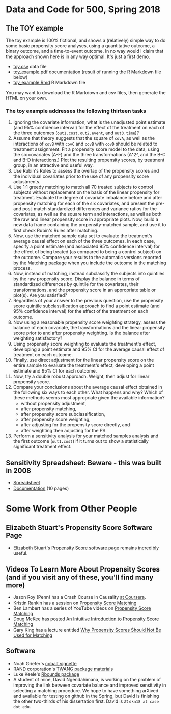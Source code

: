 # Data and Code for 500, Spring 2018

## The TOY example

The toy example is 100% fictional, and shows a (relatively) simple way to do some basic propensity score analyses, using a quantitative outcome, a binary outcome, and a time-to-event outcome. In no way would I claim that the approach shown here is in any way optimal. It's just a first demo.

- [toy.csv](https://raw.githubusercontent.com/THOMASELOVE/ichps2018/master/code/toy.csv) data file
- [toy_example.pdf](https://github.com/THOMASELOVE/ichps2018/blob/master/code/toy_ICHPS.pdf) documentation (result of running the R Markdown file below)
- [toy_example.Rmd](https://raw.githubusercontent.com/THOMASELOVE/ichps2018/master/code/toy_ICHPS.Rmd) R Markdown file

You may want to download the R Markdown and csv files, then generate the HTML on your own.

### The toy example addresses the following thirteen tasks

1. Ignoring the covariate information, what is the unadjusted point estimate (and 95\% confidence interval) for the effect of the treatment on each of the three outcomes (`out1.cost`, `out2.event`, and `out3.time`)?
2. Assume that theory suggests that the square of `covA`, as well as the interactions of `covB` with `covC` and `covB` with `covD` should be related to treatment assignment. Fit a propensity score model to the data, using the six covariates (A-F) and the three transformations (A^2^, and the B-C and B-D interactions.) Plot the resulting propensity scores, by treatment group, in an attractive and useful way.
3. Use Rubin's Rules to assess the overlap of the propensity scores and the individual covariates prior to the use of any propensity score adjustments.
4. Use 1:1 greedy matching to match all 70 treated subjects  to control subjects without replacement on the basis of the linear propensity for treatment. Evaluate the degree of covariate imbalance before and after propensity matching for each of the six covariates, and present the pre- and post-match standardized differences and variance ratios for the covariates, as well as the square term and interactions, as well as both the raw and linear propensity score in appropriate plots. Now, build a new data frame containing the propensity-matched sample, and use it to first check Rubin's Rules after matching.
5. Now, use the matched sample data set to evaluate the treatment's average causal effect on each of the three outcomes. In each case, specify a point estimate (and associated 95\% confidence interval) for the effect of being treated (as compared to being a control subject) on the outcome. Compare your results to the automatic versions reported by the Matching package when you include the outcome in the matching process.
6. Now, instead of matching, instead subclassify the subjects into quintiles by the raw propensity score. Display the balance in terms of standardized differences by quintile for the covariates, their transformations, and the propensity score in an appropriate table or plot(s). Are you satisfied? 
7. Regardless of your answer to the previous question, use the propensity score quintile subclassification approach to find a point estimate (and 95% confidence interval) for the effect of the treatment on each outcome. 
8. Now using a reasonable propensity score weighting strategy, assess the balance of each covariate, the transformations and the linear propensity score prior to and after propensity weighting. Is the balance after weighting satisfactory?
9. Using propensity score weighting to evaluate the treatment's effect, developing a point estimate and 95% CI for the average causal effect of treatment on each outcome.
10. Finally, use direct adjustment for the linear propensity score on the entire sample to evaluate the treatment's effect, developing a point estimate and 95\% CI for each outcome.
11. Now, try a double robust approach. Weight, then adjust for linear propensity score.
12. Compare your conclusions about the average causal effect obtained in the following six ways to each other. What happens and why? Which of these methods seems most appropriate given the available information?
    + without propensity adjustment, 
    + after propensity matching, 
    + after propensity score subclassification, 
    + after propensity score weighting, 
    + after adjusting for the propensity score directly, and 
    + after weighting then adjusting for the PS.  
13. Perform a sensitivity analysis for your matched samples analysis and the first outcome (`out1.cost`) if it turns out to show a statistically significant treatment effect.

## Sensitivity Spreadsheet: Beware - this was built in 2008

- [Spreadsheet]() 
- [Documentation]() (10 pages)

# Some Work from Other People

## Elizabeth Stuart's Propensity Score Software Page

- Elizabeth Stuart's [Propensity Score software page](http://www.biostat.jhsph.edu/~estuart/propensityscoresoftware.html) remains incredibly useful.

## Videos To Learn More About Propensity Scores (and if you visit any of these, you'll find many more)

- Jason Roy (Penn) has a Crash Course in Causality [at Coursera](https://www.coursera.org/learn/crash-course-in-causality).
- Kristin Rankin has a session on [Propensity Score Matching](https://www.youtube.com/watch?v=6ZVIfW6_v1U)
- Ben Lambert has a series of YouTube videos on [Propensity Score Matching](https://www.youtube.com/watch?v=h0UU6trKR0E)
- Doug McKee has posted [An Intuitive Introduction to Propensity Score Matching](https://www.youtube.com/watch?v=ACVyPp1Fy6Y)
- Gary King has a lecture entitled [Why Propensity Scores Should Not Be Used for Matching](https://www.youtube.com/watch?v=rBv39pK1iEs)

## Software

- Noah Griefer's [cobalt vignette](https://cran.r-project.org/web/packages/cobalt/vignettes/cobalt_basic_use.html)
- RAND corporation's [TWANG package materials](https://cran.r-project.org/web/packages/twang/index.html)
- Luke Keele's [Rbounds package](http://www.personal.psu.edu/ljk20/rbounds.html)
- A student of mine, David Ngendahimana, is working on the problem of improving the link between covariate balance and improved sensitivity in selecting a matching procedure. We hope to have something arXived and available for testing on github in the Spring, but David is finishing the other two-thirds of his dissertation first. David is at `dkn18 at case dot edu`.
